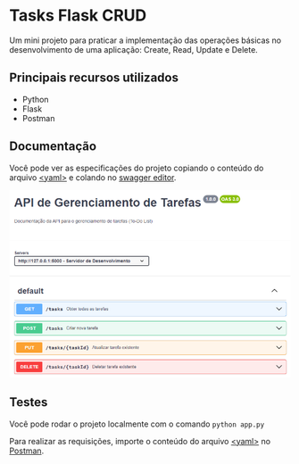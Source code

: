 # Tasks Flask CRUD

Um mini projeto para praticar a implementação das operações básicas no desenvolvimento de uma aplicação: Create, Read, Update e Delete.

## Principais recursos utilizados
- Python
- Flask
- Postman

## Documentação
Você pode ver as especificações do projeto copiando o conteúdo do arquivo [\<yaml\>](1705517447273-attachment.x-yaml) e colando no [swagger editor](https://editor.swagger.io/).

![doc](documentation.png)

## Testes
Você pode rodar o projeto localmente com o comando `python app.py`

Para realizar as requisições, importe o conteúdo do arquivo [\<yaml\>](1705517447273-attachment.x-yaml)  no [Postman](https://www.postman.com/downloads/).